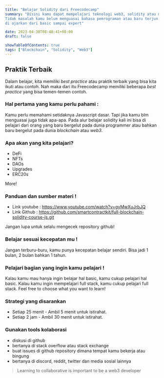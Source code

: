 ```yaml
---
title: "Belajar Solidity dari Freecodecamp"
summary: "Disini kamu dapat mempelajari teknologi web3, solidity atau mungkin bahasa yang familiar blockchain. 
Tidak masalah kamu belum menguasai bahasa pemrograman atau baru terjun di dunia IT, karena pada tutorial kali ini akan 
di ajarkan dari basic sampai expert"

date: 2023-04-30T08:48:41+08:00
draft: false

showTableOfContents: true
tags: ["Blockchain", "Solidity", "Web3"]
---
```


## Praktik Terbaik
Dalam belajar, kita memiliki *best practice* atau praktik terbaik yang bisa kita ikuti atau contoh. Nah maka dari itu
Freecodecamp memiliki beberapa *best practice* yang bisa temen-temen contoh.

### Hal pertama yang kamu perlu pahami :
Kamu perlu memahami setidaknya Javascript dasar. Tapi jika kamu blm menguasai juga tidak apa-apa. Pada alur belajar solidity kali ini 
bisa di pelajari dari orang yang baru bergelut pada dunia programmer atau bahkan baru bergelut pada dunia *blockchain* atau *web3*.

### Apa akan yang kita pelajari?
- DeFi
- NFTs
- DAOs
- Upgrades
- ERC20s

 More!

### Panduan dan sumber materi ! 
- Link youtube : https://www.youtube.com/watch?v=gyMwXuJrbJQ
- Link Github : https://github.com/smartcontractkit/full-blockchain-solidity-course-js.git

Jangan lupa untuk selalu mengecek repository github!

### Belajar sesuai kecepatan mu !
Jangan terburu-buru, kamu punya kecepatan belajar sendiri. Bisa jadi 1 bulan, 2 bulan bahkan 1 tahun. 

### Pelajari bagian yang ingin kamu pelajari !
Kalau kamu mau hanya ingin belajar hal basic, kamu cukup pelajari hal basic. Kalau kamu ingin mempelajari full stack, kamu cukup pelajari full stack. Feel free to choose what you want to learn! 

### Strategi yang disarankan 
- Setiap 25 menit - Ambil 5 menit untuk istirahat.
- Setiap 2 jam - Ambil 30 menit untuk istirahat.

### Gunakan tools kolaborasi
- diskusi di github
- bertanya di stack overflow atau stack exchange
- buat issues di github repository dimana tempat kamu bekerja atau bingung
- bertanya di discord, reddit, twitter dan media sosial lainnya

> Learning to collaborative is important to be a web3 developer